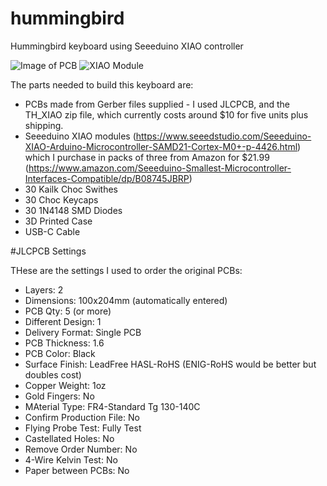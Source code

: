 # hummingbird
Hummingbird keyboard using Seeeduino XIAO controller

![Image of PCB](https://github.com/PJE66/hummingbird/blob/main/Images/Hummingbird_Top.png)
![XIAO Module](https://images-na.ssl-images-amazon.com/images/I/61GjpRJ1X0L._AC_SL1400_.jpg)

The parts needed to build this keyboard are:
* PCBs made from Gerber files supplied - I used JLCPCB, and the TH_XIAO zip file, which currently costs around $10 for five units plus shipping.
* Seeeduino XIAO modules (https://www.seeedstudio.com/Seeeduino-XIAO-Arduino-Microcontroller-SAMD21-Cortex-M0+-p-4426.html) which I purchase in packs of three from Amazon for $21.99 (https://www.amazon.com/Seeeduino-Smallest-Microcontroller-Interfaces-Compatible/dp/B08745JBRP)
* 30 Kailk Choc Swithes
* 30 Choc Keycaps
* 30 1N4148 SMD Diodes
* 3D Printed Case
* USB-C Cable

<Information on switch types and caps sources to come>

#JLCPCB Settings

THese are the settings I used to order the original PCBs:
  * Layers: 2
  * Dimensions: 100x204mm (automatically entered)
  * PCB Qty: 5 (or more)
  * Different Design: 1
  * Delivery Format: Single PCB
  * PCB Thickness: 1.6
  * PCB Color: Black
  * Surface Finish: LeadFree HASL-RoHS (ENIG-RoHS would be better but doubles cost)
  * Copper Weight: 1oz
  * Gold Fingers: No
  * MAterial Type: FR4-Standard Tg 130-140C
  * Confirm Production File: No
  * Flying Probe Test: Fully Test
  * Castellated Holes: No
  * Remove Order Number: No
  * 4-Wire Kelvin Test: No
  * Paper between PCBs: No
  
